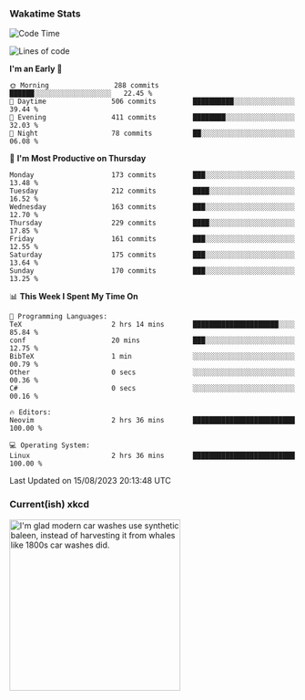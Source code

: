 ### Wakatime Stats
<!--START_SECTION:waka-->
![Code Time](http://img.shields.io/badge/Code%20Time-1%2C911%20hrs%2015%20mins-blue)

![Lines of code](https://img.shields.io/badge/From%20Hello%20World%20I%27ve%20Written-782.2%20thousand%20lines%20of%20code-blue)

**I'm an Early 🐤** 

```text
🌞 Morning                288 commits         ██████░░░░░░░░░░░░░░░░░░░   22.45 % 
🌆 Daytime                506 commits         ██████████░░░░░░░░░░░░░░░   39.44 % 
🌃 Evening                411 commits         ████████░░░░░░░░░░░░░░░░░   32.03 % 
🌙 Night                  78 commits          ██░░░░░░░░░░░░░░░░░░░░░░░   06.08 % 
```
📅 **I'm Most Productive on Thursday** 

```text
Monday                   173 commits         ███░░░░░░░░░░░░░░░░░░░░░░   13.48 % 
Tuesday                  212 commits         ████░░░░░░░░░░░░░░░░░░░░░   16.52 % 
Wednesday                163 commits         ███░░░░░░░░░░░░░░░░░░░░░░   12.70 % 
Thursday                 229 commits         ████░░░░░░░░░░░░░░░░░░░░░   17.85 % 
Friday                   161 commits         ███░░░░░░░░░░░░░░░░░░░░░░   12.55 % 
Saturday                 175 commits         ███░░░░░░░░░░░░░░░░░░░░░░   13.64 % 
Sunday                   170 commits         ███░░░░░░░░░░░░░░░░░░░░░░   13.25 % 
```


📊 **This Week I Spent My Time On** 

```text
💬 Programming Languages: 
TeX                      2 hrs 14 mins       █████████████████████░░░░   85.84 % 
conf                     20 mins             ███░░░░░░░░░░░░░░░░░░░░░░   12.75 % 
BibTeX                   1 min               ░░░░░░░░░░░░░░░░░░░░░░░░░   00.79 % 
Other                    0 secs              ░░░░░░░░░░░░░░░░░░░░░░░░░   00.36 % 
C#                       0 secs              ░░░░░░░░░░░░░░░░░░░░░░░░░   00.16 % 

🔥 Editors: 
Neovim                   2 hrs 36 mins       █████████████████████████   100.00 % 

💻 Operating System: 
Linux                    2 hrs 36 mins       █████████████████████████   100.00 % 
```


 Last Updated on 15/08/2023 20:13:48 UTC
<!--END_SECTION:waka-->

### Current(ish) xkcd
<a id="xkcd-a" title="I'm glad modern car washes use synthetic baleen, instead of harvesting it from whales like 1800s car washes did." href="https://www.xkcd.com" target="_blank">
        <img align="center" id="xkcd-img" src="https://imgs.xkcd.com/comics/car_wash.png" alt="I'm glad modern car washes use synthetic baleen, instead of harvesting it from whales like 1800s car washes did." height=300 />
</a>
